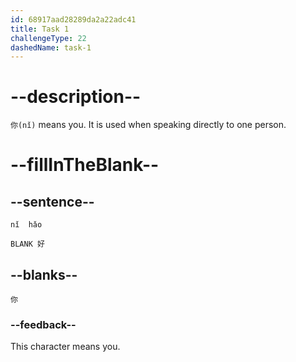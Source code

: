 ```yaml
---
id: 68917aad28289da2a22adc41
title: Task 1
challengeType: 22
dashedName: task-1
---
```


<!-- (Audio) A: 你好 -->

# --description--

`你(nǐ)` means you. It is used when speaking directly to one person.

# --fillInTheBlank--

## --sentence--

 `nǐ  hǎo`

`BLANK 好`

## --blanks--

`你`

### --feedback--

This character means you.
